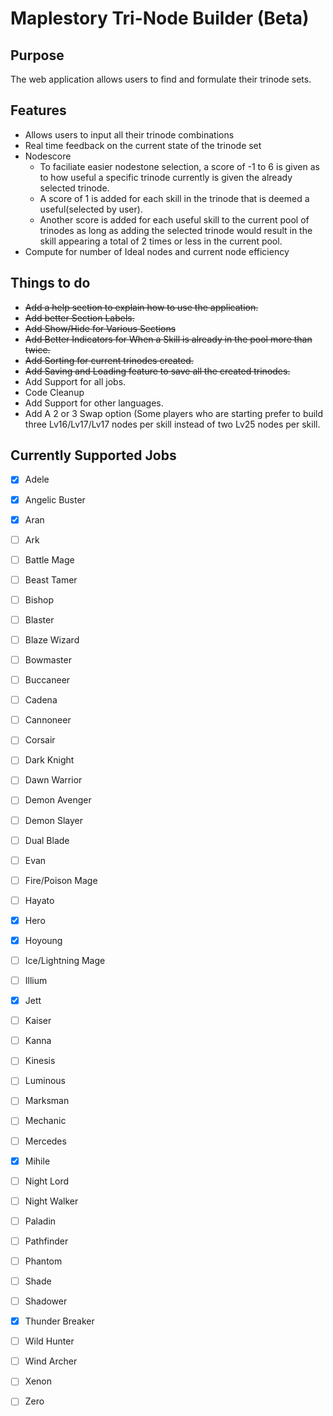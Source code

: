 # Maplestory Tri-Node Builder (Beta)

## Purpose
The web application allows users to find and formulate their trinode sets.

## Features

- Allows users to input all their trinode combinations
- Real time feedback on the current state of the trinode set
- Nodescore
  - To faciliate easier nodestone selection, a score of -1 to 6 is given as to how useful a specific trinode currently is given the already selected trinode. 
  - A score of 1 is added for each skill in the trinode that is deemed a useful(selected by user). 
  - Another score is added for each useful skill to the current pool of trinodes as long as adding the selected trinode would result in the skill appearing a total of 2 times or less in the current pool.
- Compute for number of Ideal nodes and current node efficiency

## Things to do

- ~~Add a help section to explain how to use the application.~~
- ~~Add better Section Labels.~~
- ~~Add Show/Hide for Various Sections~~
- ~~Add Better Indicators for When a Skill is already in the pool more than twice.~~
- ~~Add Sorting for current trinodes created.~~
- ~~Add Saving and Loading feature to save all the created trinodes.~~
- Add Support for all jobs.
- Code Cleanup
- Add Support for other languages.
- Add A 2 or 3 Swap option (Some players who are starting prefer to build three Lv16/Lv17/Lv17 nodes per skill instead of two Lv25 nodes per skill.

## Currently Supported Jobs

- [X] Adele
- [X] Angelic Buster
- [X] Aran
- [ ] Ark
- [ ] Battle Mage
- [ ] Beast Tamer
- [ ] Bishop
- [ ] Blaster
- [ ] Blaze Wizard
- [ ] Bowmaster
- [ ] Buccaneer
- [ ] Cadena
- [ ] Cannoneer
- [ ] Corsair
- [ ] Dark Knight
- [ ] Dawn Warrior
- [ ] Demon Avenger
- [ ] Demon Slayer
- [ ] Dual Blade
- [ ] Evan
- [ ] Fire/Poison Mage
- [ ] Hayato
- [X] Hero
- [X] Hoyoung
- [ ] Ice/Lightning Mage
- [ ] Illium
- [X] Jett
- [ ] Kaiser
- [ ] Kanna
- [ ] Kinesis
- [ ] Luminous
- [ ] Marksman
- [ ] Mechanic
- [ ] Mercedes
- [X] Mihile
- [ ] Night Lord
- [ ] Night Walker
- [ ] Paladin
- [ ] Pathfinder
- [ ] Phantom
- [ ] Shade
- [ ] Shadower
- [X] Thunder Breaker
- [ ] Wild Hunter
- [ ] Wind Archer
- [ ] Xenon
- [ ] Zero

